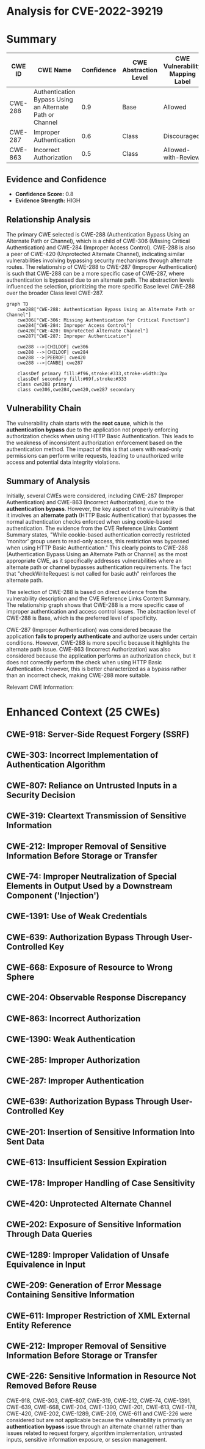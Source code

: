 # Analysis for CVE-2022-39219

# Summary
| CWE ID | CWE Name | Confidence | CWE Abstraction Level | CWE Vulnerability Mapping Label | CWE-Vulnerability Mapping Notes |
|---|---|---|---|---|---|
| CWE-288 | Authentication Bypass Using an Alternate Path or Channel | 0.9 | Base | Allowed | Primary CWE |
| CWE-287 | Improper Authentication | 0.6 | Class | Discouraged | Secondary Candidate |
| CWE-863 | Incorrect Authorization | 0.5 | Class | Allowed-with-Review | Secondary Candidate |

## Evidence and Confidence

*   **Confidence Score:** 0.8
*   **Evidence Strength:** HIGH

## Relationship Analysis
The primary CWE selected is CWE-288 (Authentication Bypass Using an Alternate Path or Channel), which is a child of CWE-306 (Missing Critical Authentication) and CWE-284 (Improper Access Control). CWE-288 is also a peer of CWE-420 (Unprotected Alternate Channel), indicating similar vulnerabilities involving bypassing security mechanisms through alternate routes. The relationship of CWE-288 to CWE-287 (Improper Authentication) is such that CWE-288 can be a more specific case of CWE-287, where authentication is bypassed due to an alternate path. The abstraction levels influenced the selection, prioritizing the more specific Base level CWE-288 over the broader Class level CWE-287.

```mermaid
graph TD
    cwe288["CWE-288: Authentication Bypass Using an Alternate Path or Channel"]
    cwe306["CWE-306: Missing Authentication for Critical Function"]
    cwe284["CWE-284: Improper Access Control"]
    cwe420["CWE-420: Unprotected Alternate Channel"]
    cwe287["CWE-287: Improper Authentication"]

    cwe288 -->|CHILDOF| cwe306
    cwe288 -->|CHILDOF| cwe284
    cwe288 -->|PEEROF| cwe420
    cwe288 -->|CANBE| cwe287

    classDef primary fill:#f96,stroke:#333,stroke-width:2px
    classDef secondary fill:#69f,stroke:#333
    class cwe288 primary
    class cwe306,cwe284,cwe420,cwe287 secondary
```

## Vulnerability Chain
The vulnerability chain starts with the **root cause**, which is the **authentication bypass** due to the application not properly enforcing authorization checks when using HTTP Basic Authentication. This leads to the weakness of inconsistent authorization enforcement based on the authentication method. The impact of this is that users with read-only permissions can perform write requests, leading to unauthorized write access and potential data integrity violations.

## Summary of Analysis
Initially, several CWEs were considered, including CWE-287 (Improper Authentication) and CWE-863 (Incorrect Authorization), due to the **authentication bypass**. However, the key aspect of the vulnerability is that it involves an **alternate path** (HTTP Basic Authentication) that bypasses the normal authentication checks enforced when using cookie-based authentication. The evidence from the CVE Reference Links Content Summary states, "While cookie-based authentication correctly restricted 'monitor' group users to read-only access, this restriction was bypassed when using HTTP Basic Authentication." This clearly points to CWE-288 (Authentication Bypass Using an Alternate Path or Channel) as the most appropriate CWE, as it specifically addresses vulnerabilities where an alternate path or channel bypasses authentication requirements. The fact that "checkWriteRequest is not called for basic auth" reinforces the alternate path.

The selection of CWE-288 is based on direct evidence from the vulnerability description and the CVE Reference Links Content Summary. The relationship graph shows that CWE-288 is a more specific case of improper authentication and access control issues. The abstraction level of CWE-288 is Base, which is the preferred level of specificity.

CWE-287 (Improper Authentication) was considered because the application **fails to properly authenticate** and authorize users under certain conditions. However, CWE-288 is more specific because it highlights the alternate path issue. CWE-863 (Incorrect Authorization) was also considered because the application performs an authorization check, but it does not correctly perform the check when using HTTP Basic Authentication. However, this is better characterized as a bypass rather than an incorrect check, making CWE-288 more suitable.

Relevant CWE Information:

# Enhanced Context (25 CWEs)

## CWE-918: Server-Side Request Forgery (SSRF)
## CWE-303: Incorrect Implementation of Authentication Algorithm
## CWE-807: Reliance on Untrusted Inputs in a Security Decision
## CWE-319: Cleartext Transmission of Sensitive Information
## CWE-212: Improper Removal of Sensitive Information Before Storage or Transfer
## CWE-74: Improper Neutralization of Special Elements in Output Used by a Downstream Component ('Injection')
## CWE-1391: Use of Weak Credentials
## CWE-639: Authorization Bypass Through User-Controlled Key
## CWE-668: Exposure of Resource to Wrong Sphere
## CWE-204: Observable Response Discrepancy
## CWE-863: Incorrect Authorization
## CWE-1390: Weak Authentication
## CWE-285: Improper Authorization
## CWE-287: Improper Authentication
## CWE-639: Authorization Bypass Through User-Controlled Key
## CWE-201: Insertion of Sensitive Information Into Sent Data
## CWE-613: Insufficient Session Expiration
## CWE-178: Improper Handling of Case Sensitivity
## CWE-420: Unprotected Alternate Channel
## CWE-202: Exposure of Sensitive Information Through Data Queries
## CWE-1289: Improper Validation of Unsafe Equivalence in Input
## CWE-209: Generation of Error Message Containing Sensitive Information
## CWE-611: Improper Restriction of XML External Entity Reference
## CWE-212: Improper Removal of Sensitive Information Before Storage or Transfer
## CWE-226: Sensitive Information in Resource Not Removed Before Reuse

CWE-918, CWE-303, CWE-807, CWE-319, CWE-212, CWE-74, CWE-1391, CWE-639, CWE-668, CWE-204, CWE-1390, CWE-201, CWE-613, CWE-178, CWE-420, CWE-202, CWE-1289, CWE-209, CWE-611 and CWE-226 were considered but are not applicable because the vulnerability is primarily an **authentication bypass** issue through an alternate channel rather than issues related to request forgery, algorithm implementation, untrusted inputs, sensitive information exposure, or session management.